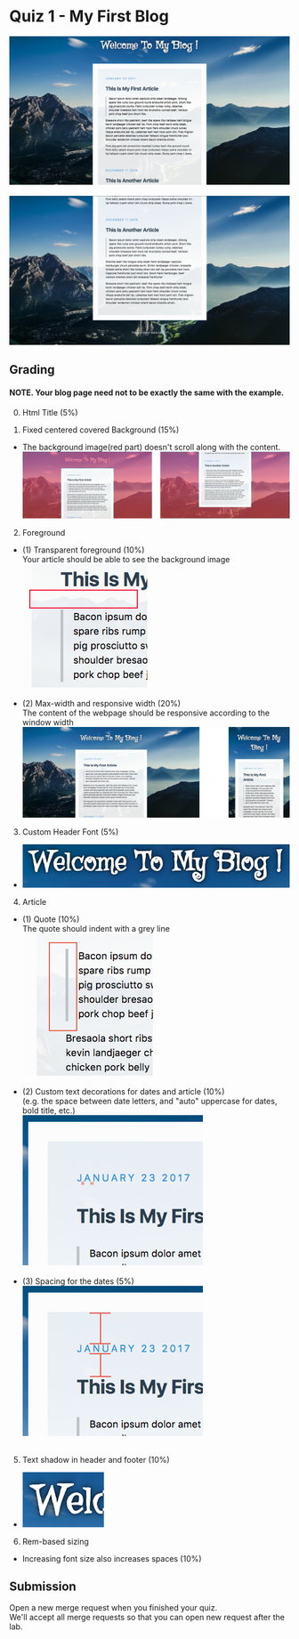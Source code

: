 # Quiz 1 - My First Blog
![blog](readmeImgs/blog.png)<br /><br />
![footer](readmeImgs/footer.png)<br />

## Grading

#### NOTE. Your blog page need not to be exactly the same with the example.

0. Html Title (5%)

1. Fixed centered covered Background (15%)<br />
  * The background image(red part) doesn't scroll along with the content. <br /></font>
![Fixed centered covered background](readmeImgs/problem1.png)

2. Foreground <br />
  * (1) Transparent foreground (10%)<br />
  Your article should be able to see the background image <br />
![Transparent foreground](readmeImgs/problem2.png) <br /><br />
  * (2) Max-width and responsive width (20%)<br />
The content of the webpage should be responsive according to the window width <br />
![max-width and responsive width](readmeImgs/problem3.png) <br />

3. Custom Header Font (5%)<br />
  * ![Custom Header Font](readmeImgs/problem4.png) <br />

4. Article  <br />
  * (1) Quote (10%)<br />
  The quote should indent with a grey line <br />
  ![Custom text decorations](readmeImgs/problem5-1.png) <br /><br />
  * (2) Custom text decorations for dates and article (10%)<br />
  (e.g. the space between date letters, and "auto" uppercase for dates, bold title, etc.) <br />
  ![Custom text decorations](readmeImgs/problem5-2.png) <br /><br />
  * (3) Spacing for the dates (5%)<br />
  ![Spacing for the dates](readmeImgs/problem5-3.png) <br /><br />

5. Text shadow in header and footer (10%)<br />
  * ![Text shadow](readmeImgs/problem6.png) <br />

6. Rem-based sizing<br />
  * Increasing font size also increases spaces (10%)<br />

## Submission
Open a new merge request when you finished your quiz. <br />
We'll accept all merge requests so that you can open new request after the lab.<br />
